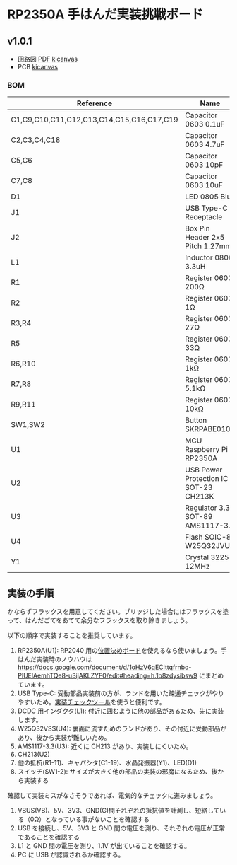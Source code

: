 # RP2350A 手はんだ実装挑戦ボード

## v1.0.1

- 回路図 [PDF](./rp2350a-full_v1.0.1_semantics.pdf) [kicanvas](https://kicanvas.org/?github=https%3A%2F%2Fgithub.com%2F74th%2Frp2040-dev-board%2Fblob%2Frp2350-full%2F1.0.1%2Frp2350a-full%2Frp2350a-full.kicad_sch)
- PCB [kicanvas](https://kicanvas.org/?github=https%3A%2F%2Fgithub.com%2F74th%2Frp2040-dev-board%2Fblob%2Frp2350-full%2F1.0.1%2Frp2350a-full%2Frp2350a-full.kicad_pcb)

### BOM

| Reference                                 | Name                                  | Quantity |
| ----------------------------------------- | ------------------------------------- | -------- |
| C1,C9,C10,C11,C12,C13,C14,C15,C16,C17,C19 | Capacitor 0603 0.1uF                  | 11       |
| C2,C3,C4,C18                              | Capacitor 0603 4.7uF                  | 4        |
| C5,C6                                     | Capacitor 0603 10pF                   | 2        |
| C7,C8                                     | Capacitor 0603 10uF                   | 2        |
| D1                                        | LED 0805 Blue                         | 1        |
| J1                                        | USB Type-C Receptacle                 | 1        |
| J2                                        | Box Pin Header 2x5 Pitch 1.27mm       | 1        |
| L1                                        | Inductor 0806 3.3uH                   | 1        |
| R1                                        | Register 0603 200Ω                    | 1        |
| R2                                        | Register 0603 1Ω                      | 1        |
| R3,R4                                     | Register 0603 27Ω                     | 2        |
| R5                                        | Register 0603 33Ω                     | 1        |
| R6,R10                                    | Register 0603 1kΩ                     | 2        |
| R7,R8                                     | Register 0603 5.1kΩ                   | 2        |
| R9,R11                                    | Register 0603 10kΩ                    | 2        |
| SW1,SW2                                   | Button SKRPABE010                     | 2        |
| U1                                        | MCU Raspberry Pi RP2350A              | 1        |
| U2                                        | USB Power Protection IC SOT-23 CH213K | 1        |
| U3                                        | Regulator 3.3V SOT-89 AMS1117-3.3     | 1        |
| U4                                        | Flash SOIC-8 W25Q32JVUU               | 1        |
| Y1                                        | Crystal 3225 12MHz                    | 1        |

## 実装の手順

かならずフラックスを用意してください。ブリッジした場合にはフラックスを塗って、はんだごてをあてて余分なフラックスを取り除きましょう。

以下の順序で実装することを推奨しています。

1. RP2350A(U1): RP2040 用の[位置決めボード](https://74th.booth.pm/items/5573498)を使えるなら使いましょう。手はんだ実装時のノウハウは
   https://docs.google.com/document/d/1oHzV6qEClttqfrnbo-PlUElAemhTQe8-u3ijAKLZYF0/edit#heading=h.1b8zdysibsw9 にまとめています。
2. USB Type-C: 受動部品実装前の方が、ランドを用いた疎通チェックがやりやすいため。[実装チェックツール](https://74th.booth.pm/items/5812941)を使うと便利です。
3. DCDC 用インダクタ(L1): 付近に囲むように他の部品があるため、先に実装します。
4. W25Q32VSS(U4): 裏面に流すためのランドがあり、その付近に受動部品があり、後から実装が難しいため。
5. AMS1117-3.3(U3): 近くに CH213 があり、実装しにくいため。
6. CH213(U2)
7. 他の抵抗(R1-11)、キャパシタ(C1-19)、水晶発振器(Y1)、LED(D1)
8. スイッチ(SW1-2): サイズが大きく他の部品の実装の邪魔になるため、後から実装する

確認して実装ミスがなさそうであれば、電気的なチェックに進みましょう。

1. VBUS(VB)、5V、3V3、GND(G)間それぞれの抵抗値を計測し、短絡している（0Ω）となっている事がないことを確認する
2. USB を接続し、5V、3V3 と GND 間の電圧を測り、それぞれの電圧が正常であることを確認する
3. L1 と GND 間の電圧を測り、1.1V が出ていることを確認する。
4. PC に USB が認識されるか確認する。
